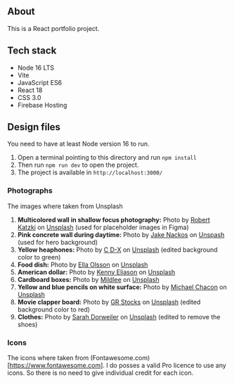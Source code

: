 ## About

This is a React portfolio project.

## Tech stack

- Node 16 LTS
- Vite
- JavaScript ES6
- React 18
- CSS 3.0
- Firebase Hosting

## Design files
You need to have at least Node version 16 to run.

1. Open a terminal pointing to this directory and run `npm install`
1. Then run `npm run dev` to open the project.
1. The project is available in `http://localhost:3000/`

### Photographs

The images where taken from Unsplash

1. **Multicolored wall in shallow focus photography:** Photo by [Robert Katzki](https://unsplash.com/@ro_ka?utm_source=unsplash&utm_medium=referral&utm_content=creditCopyText) on [Unsplash](https://unsplash.com/photos/jbtfM0XBeRc?utm_source=unsplash&utm_medium=referral&utm_content=creditCopyText) (used for placeholder images in Figma)
1. **Pink concrete wall during daytime:** Photo by [Jake Nackos](https://unsplash.com/@jakenackos?utm_source=unsplash&utm_medium=referral&utm_content=creditCopyText) on [Unspash](https://unsplash.com/photos/NCzzlr9B8tA?utm_source=unsplash&utm_medium=referral&utm_content=creditCopyText) (used for hero background)
1. **Yellow heaphones:** Photo by [C D-X](https://unsplash.com/@cdx2?utm_source=unsplash&utm_medium=referral&utm_content=creditCopyText) on [Unsplash](https://unsplash.com/photos/PDX_a_82obo?utm_source=unsplash&utm_medium=referral&utm_content=creditCopyText) (edited background color to green)
1. **Food dish:** Photo by [Ella Olsson](https://unsplash.com/@ellaolsson?utm_source=unsplash&utm_medium=referral&utm_content=creditCopyText) on [Unsplash](https://unsplash.com/photos/mmnKI8kMxpc?utm_source=unsplash&utm_medium=referral&utm_content=creditCopyText)
1. **American dollar:** Photo by [Kenny Eliason](https://unsplash.com/@neonbrand?utm_source=unsplash&utm_medium=referral&utm_content=creditCopyText) on [Unsplash](https://unsplash.com/photos/8fDhgAN5zG0?utm_source=unsplash&utm_medium=referral&utm_content=creditCopyText)
1. **Cardboard boxes:** Photo by [Mildlee](https://unsplash.com/@mildlee?utm_source=unsplash&utm_medium=referral&utm_content=creditCopyText) on [Unsplash](https://unsplash.com/photos/8N6z4yXUkwY?utm_source=unsplash&utm_medium=referral&utm_content=creditCopyText)
1. **Yellow and blue pencils on white surface:** Photo by [Michael Chacon](https://unsplash.com/@cloudsrest?utm_source=unsplash&utm_medium=referral&utm_content=creditCopyText) on [Unsplash](https://unsplash.com/photos/sH9GxYOZKMw?utm_source=unsplash&utm_medium=referral&utm_content=creditCopyText)
1. **Movie clapper board:** Photo by [GR Stocks](https://unsplash.com/@grstocks?utm_source=unsplash&utm_medium=referral&utm_content=creditCopyText) on [Unsplash](https://unsplash.com/photos/q8P8YoR6erg?utm_source=unsplash&utm_medium=referral&utm_content=creditCopyText) (edited background color to red)
1. **Clothes:** Photo by [Sarah Dorweiler](https://unsplash.com/@sarahdorweiler?utm_source=unsplash&utm_medium=referral&utm_content=creditCopyText) on [Unsplash](https://unsplash.com/photos/gUPiTDBdRe4?utm_source=unsplash&utm_medium=referral&utm_content=creditCopyText) (edited to remove the shoes)

### Icons

The icons where taken from (Fontawesome.com)[https://www.fontawesome.com]. I do posses a valid Pro licence to use any icons. So there is no need to give individual credit for each icon.